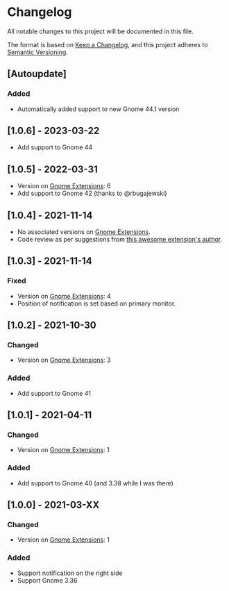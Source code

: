# Changelog
All notable changes to this project will be documented in this file.

The format is based on [Keep a Changelog](https://keepachangelog.com/en/1.0.0/),
and this project adheres to [Semantic Versioning](https://semver.org/spec/v2.0.0.html).

## [Autoupdate]
### Added
- Automatically added support to new Gnome 44.1 version

## [1.0.6] - 2023-03-22
- Add support to Gnome 44

## [1.0.5] - 2022-03-31
- Version on [Gnome Extensions](https://extensions.gnome.org/extension/4105/notification-banner-position/): 6
- Add support to Gnome 42 (thanks to @rbugajewski)

## [1.0.4] - 2021-11-14
- No associated versions on [Gnome Extensions](https://extensions.gnome.org/extension/4105/notification-banner-position/).
- Code review as per suggestions from [this awesome extension's author](https://gitlab.gnome.org/jrahmatzadeh/just-perfection).

## [1.0.3] - 2021-11-14
### Fixed
- Version on [Gnome Extensions](https://extensions.gnome.org/extension/4105/notification-banner-position/): 4
- Position of notification is set based on primary monitor.

## [1.0.2] - 2021-10-30
### Changed
- Version on [Gnome Extensions](https://extensions.gnome.org/extension/4105/notification-banner-position/): 3
### Added
- Add support to Gnome 41

## [1.0.1] - 2021-04-11
### Changed
- Version on [Gnome Extensions](https://extensions.gnome.org/extension/4105/notification-banner-position/): 1
### Added
- Add support to Gnome 40 (and 3.38 while I was there)

## [1.0.0] - 2021-03-XX
### Changed
- Version on [Gnome Extensions](https://extensions.gnome.org/extension/4105/notification-banner-position/): 1
### Added
- Support notification on the right side
- Support Gnome 3.36
